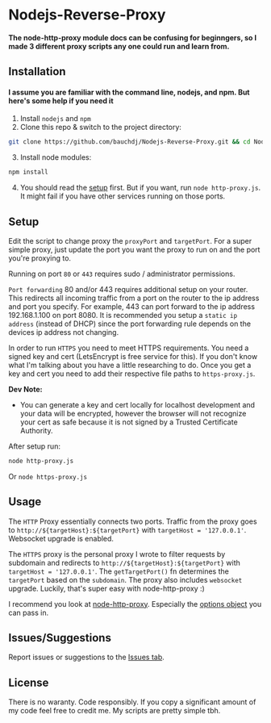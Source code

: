 # Nodejs-Reverse-Proxy
#### The node-http-proxy module docs can be confusing for beginngers, so I made 3 different proxy scripts any one could run and learn from.

## Installation
#### I assume you are familiar with the command line, nodejs, and npm. But here's some help if you need it
1. Install `nodejs` and `npm`
1. Clone this repo & switch to the project directory:
```sh
git clone https://github.com/bauchdj/Nodejs-Reverse-Proxy.git && cd Nodejs-Reverse-Proxy
```
3. Install node modules:
```sh
npm install
```
4. You should read the [setup](#setup) first. But if you want, run `node http-proxy.js`. It might fail if you have other services running on those ports.

## Setup
Edit the script to change proxy the `proxyPort` and `targetPort`. For a super simple proxy, just update the port you want the proxy to run on and the port you're proxying to.

Running on port `80` or `443` requires sudo / administrator permissions.

`Port forwarding` 80 and/or 443 requires additional setup on your router. This redirects all incoming traffic from a port on the router to the ip address and port you specify. For example, 443 can port forward to the ip address 192.168.1.100 on port 8080. It is recommended you setup a `static ip address` (instead of DHCP) since the port forwarding rule depends on the devices ip address not changing.

In order to run `HTTPS` you need to meet HTTPS requirements. You need a signed key and cert (LetsEncrypt is free service for this). If you don't know what I'm talking about you have a little researching to do. Once you get a key and cert you need to add their respective file paths to `https-proxy.js`.

**Dev Note:**

- You can generate a key and cert locally for localhost development and your data will be encrypted, however the browser will not recognize your cert as safe because it is not signed by a Trusted Certificate Authority.

After setup run:
```sh
node http-proxy.js
```
Or `node https-proxy.js`

## Usage
The `HTTP` Proxy essentially connects two ports. Traffic from the proxy goes to `http://${targetHost}:${targetPort}` with `targetHost = '127.0.0.1'`. Websocket upgrade is enabled. 

The `HTTPS` proxy is the personal proxy I wrote to filter requests by subdomain and redirects to `http://${targetHost}:${targetPort}` with `targetHost = '127.0.0.1'`. The `getTargetPort()` fn determines the `targetPort` based on the `subdomain`. The proxy also includes `websocket` upgrade. Luckily, that's super easy with node-http-proxy :)

I recommend you look at [node-http-proxy](https://github.com/http-party/node-http-proxy). Especially the [options object](https://github.com/http-party/node-http-proxy/blob/master/lib/http-proxy.js#L26-L42) you can pass in.

## Issues/Suggestions
Report issues or suggestions to the [Issues tab](https://github.com/bauchdj/Nodejs-Reverse-Proxy/issues).

## License
There is no waranty. Code responsibly. If you copy a significant amount of my code feel free to credit me. My scripts are pretty simple tbh.

